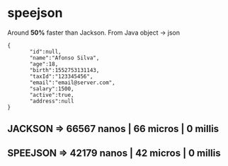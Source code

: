 # speejson

Around **50%** faster than Jackson. From Java object -> json

    {  
    	   "id":null,
    	   "name":"Afonso Silva",
    	   "age":18,
    	   "birth":1552753131143,
    	   "taxId":"123345456",
    	   "email":"email@server.com",
    	   "salary":1500,
    	   "active":true,
    	   "address":null
    }


## JACKSON => 66567 nanos | 66 micros | 0 millis

## SPEEJSON => 42179 nanos  |  42 micros  |  0 millis
